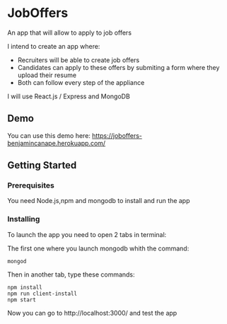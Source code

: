 # JobOffers

An app that will allow to apply to job offers

I intend to create an app where:

*   Recruiters will be able to create job offers
*   Candidates can apply to these offers by submiting a form where they upload their resume
*   Both can follow every step of the appliance

I will use React.js / Express and MongoDB

## Demo

You can use this demo here: https://joboffers-benjamincanape.herokuapp.com/

## Getting Started

### Prerequisites

You need Node.js,npm and mongodb to install and run the app

### Installing

To launch the app you need to open 2 tabs in terminal:

The first one where you launch mongodb whith the command:

```
mongod
```

Then in another tab, type these commands:

```
npm install
npm run client-install
npm start
```

Now you can go to http://localhost:3000/ and test the app
